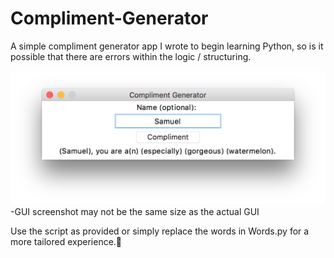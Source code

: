 # Compliment-Generator
A simple compliment generator app I wrote to begin learning Python, so is it possible that there are errors within the logic / structuring.

![alt tag](https://github.com/JosephTLyons/Compliment-Generator/blob/master/Compliment%20Generator%20GUI.png)
-GUI screenshot may not be the same size as the actual GUI

Use the script as provided or simply replace the words in Words.py for a more tailored experience.
